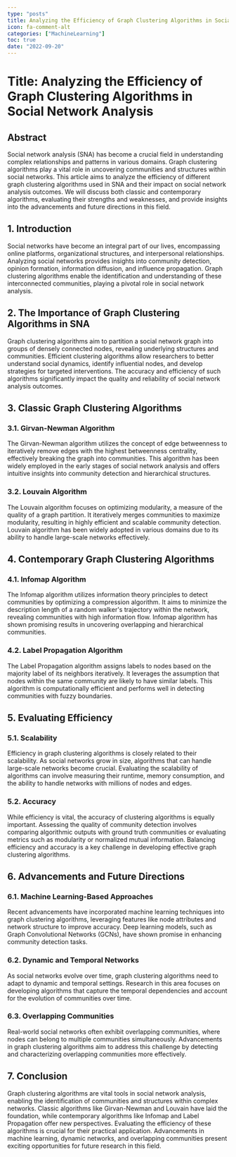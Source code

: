 ```yaml
---
type: "posts"
title: Analyzing the Efficiency of Graph Clustering Algorithms in Social Network Analysis
icon: fa-comment-alt
categories: ["MachineLearning"]
toc: true
date: "2022-09-20"
---
```




# Title: Analyzing the Efficiency of Graph Clustering Algorithms in Social Network Analysis

## Abstract
Social network analysis (SNA) has become a crucial field in understanding complex relationships and patterns in various domains. Graph clustering algorithms play a vital role in uncovering communities and structures within social networks. This article aims to analyze the efficiency of different graph clustering algorithms used in SNA and their impact on social network analysis outcomes. We will discuss both classic and contemporary algorithms, evaluating their strengths and weaknesses, and provide insights into the advancements and future directions in this field.

## 1. Introduction
Social networks have become an integral part of our lives, encompassing online platforms, organizational structures, and interpersonal relationships. Analyzing social networks provides insights into community detection, opinion formation, information diffusion, and influence propagation. Graph clustering algorithms enable the identification and understanding of these interconnected communities, playing a pivotal role in social network analysis.

## 2. The Importance of Graph Clustering Algorithms in SNA
Graph clustering algorithms aim to partition a social network graph into groups of densely connected nodes, revealing underlying structures and communities. Efficient clustering algorithms allow researchers to better understand social dynamics, identify influential nodes, and develop strategies for targeted interventions. The accuracy and efficiency of such algorithms significantly impact the quality and reliability of social network analysis outcomes.

## 3. Classic Graph Clustering Algorithms
### 3.1. Girvan-Newman Algorithm
The Girvan-Newman algorithm utilizes the concept of edge betweenness to iteratively remove edges with the highest betweenness centrality, effectively breaking the graph into communities. This algorithm has been widely employed in the early stages of social network analysis and offers intuitive insights into community detection and hierarchical structures.

### 3.2. Louvain Algorithm
The Louvain algorithm focuses on optimizing modularity, a measure of the quality of a graph partition. It iteratively merges communities to maximize modularity, resulting in highly efficient and scalable community detection. Louvain algorithm has been widely adopted in various domains due to its ability to handle large-scale networks effectively.

## 4. Contemporary Graph Clustering Algorithms
### 4.1. Infomap Algorithm
The Infomap algorithm utilizes information theory principles to detect communities by optimizing a compression algorithm. It aims to minimize the description length of a random walker's trajectory within the network, revealing communities with high information flow. Infomap algorithm has shown promising results in uncovering overlapping and hierarchical communities.

### 4.2. Label Propagation Algorithm
The Label Propagation algorithm assigns labels to nodes based on the majority label of its neighbors iteratively. It leverages the assumption that nodes within the same community are likely to have similar labels. This algorithm is computationally efficient and performs well in detecting communities with fuzzy boundaries.

## 5. Evaluating Efficiency
### 5.1. Scalability
Efficiency in graph clustering algorithms is closely related to their scalability. As social networks grow in size, algorithms that can handle large-scale networks become crucial. Evaluating the scalability of algorithms can involve measuring their runtime, memory consumption, and the ability to handle networks with millions of nodes and edges.

### 5.2. Accuracy
While efficiency is vital, the accuracy of clustering algorithms is equally important. Assessing the quality of community detection involves comparing algorithmic outputs with ground truth communities or evaluating metrics such as modularity or normalized mutual information. Balancing efficiency and accuracy is a key challenge in developing effective graph clustering algorithms.

## 6. Advancements and Future Directions
### 6.1. Machine Learning-Based Approaches
Recent advancements have incorporated machine learning techniques into graph clustering algorithms, leveraging features like node attributes and network structure to improve accuracy. Deep learning models, such as Graph Convolutional Networks (GCNs), have shown promise in enhancing community detection tasks.

### 6.2. Dynamic and Temporal Networks
As social networks evolve over time, graph clustering algorithms need to adapt to dynamic and temporal settings. Research in this area focuses on developing algorithms that capture the temporal dependencies and account for the evolution of communities over time.

### 6.3. Overlapping Communities
Real-world social networks often exhibit overlapping communities, where nodes can belong to multiple communities simultaneously. Advancements in graph clustering algorithms aim to address this challenge by detecting and characterizing overlapping communities more effectively.

## 7. Conclusion
Graph clustering algorithms are vital tools in social network analysis, enabling the identification of communities and structures within complex networks. Classic algorithms like Girvan-Newman and Louvain have laid the foundation, while contemporary algorithms like Infomap and Label Propagation offer new perspectives. Evaluating the efficiency of these algorithms is crucial for their practical application. Advancements in machine learning, dynamic networks, and overlapping communities present exciting opportunities for future research in this field.